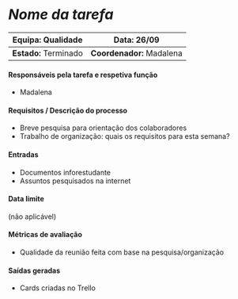 # **_Nome da tarefa_**

| **Equipa:** Qualidade | **Data:** 26/09 
| ------ | ------ | 
| **Estado:** Terminado|  **Coordenador:** Madalena|

#### **Responsáveis pela tarefa e respetiva função**
  * Madalena
 
#### **Requisitos / Descrição do processo**
* Breve pesquisa para orientação dos colaboradores
* Trabalho de organização: quais os requisitos para esta semana?

#### **Entradas**
* Documentos inforestudante
* Assuntos pesquisados na internet

#### **Data limite**
(não aplicável)

#### **Métricas de avaliação**
* Qualidade da reunião feita com base na pesquisa/organização

#### **Saídas geradas**
* Cards criadas no Trello